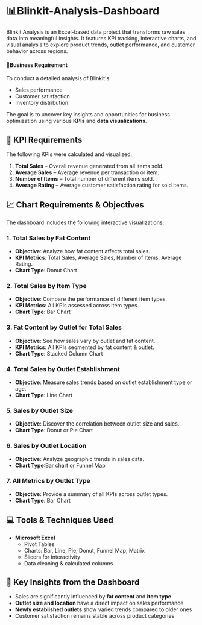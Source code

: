 # 📊Blinkit-Analysis-Dashboard
Blinkit Analysis is an Excel-based data project that transforms raw sales data into meaningful insights. It features KPI tracking, interactive charts, and visual analysis to explore product trends, outlet performance, and customer behavior across regions.

#### 📝Business Requirement

To conduct a detailed analysis of Blinkit's:
- Sales performance
- Customer satisfaction
- Inventory distribution
  
The goal is to uncover key insights and opportunities for business optimization using various **KPIs** and **data visualizations**.

## 🎯 KPI Requirements

The following KPIs were calculated and visualized:

1. **Total Sales** – Overall revenue generated from all items sold.  
2. **Average Sales** – Average revenue per transaction or item.  
3. **Number of Items** – Total number of different items sold.  
4. **Average Rating** – Average customer satisfaction rating for sold items.


## 📈 Chart Requirements & Objectives

The dashboard includes the following interactive visualizations:

### 1. Total Sales by Fat Content
- **Objective**: Analyze how fat content affects total sales.
- **KPI Metrics**: Total Sales, Average Sales, Number of Items, Average Rating.
- **Chart Type**: Donut Chart

### 2. **Total Sales by Item Type**
- **Objective**: Compare the performance of different item types.
- **KPI Metrics**: All KPIs assessed across item types.
- **Chart Type**: Bar Chart

### 3. **Fat Content by Outlet for Total Sales**
- **Objective**: See how sales vary by outlet and fat content.
- **KPI Metrics**: All KPIs segmented by fat content & outlet.
- **Chart Type**: Stacked Column Chart

### 4. **Total Sales by Outlet Establishment**
- **Objective**: Measure sales trends based on outlet establishment type or age.
- **Chart Type**: Line Chart

### 5. **Sales by Outlet Size**
- **Objective**: Discover the correlation between outlet size and sales.
- **Chart Type**: Donut or Pie Chart

### 6. **Sales by Outlet Location**
- **Objective**: Analyze geographic trends in sales data.
- **Chart Type**:Bar chart or Funnel Map

### 7. **All Metrics by Outlet Type**
- **Objective**: Provide a summary of all KPIs across outlet types.
- **Chart Type**: Bar Chart


## 💻 Tools & Techniques Used

- **Microsoft Excel**
  - Pivot Tables
  - Charts: Bar, Line, Pie, Donut, Funnel Map, Matrix
  - Slicers for interactivity
  - Data cleaning & calculated columns

## 📌 Key Insights from the Dashboard

- Sales are significantly influenced by **fat content** and **item type**
- **Outlet size and location** have a direct impact on sales performance
- **Newly established outlets** show varied trends compared to older ones
- Customer satisfaction remains stable across product categories




